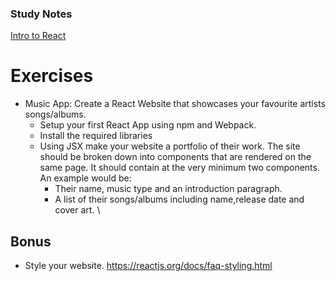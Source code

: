 ### Study Notes

[Intro to React](https://github.com/getfutureproof/fp_guides_wiki/wiki/Intro-to-React)

# Exercises

- Music App: Create a React Website that showcases your favourite artists songs/albums.
  - Setup your first React App using npm and Webpack.
  - Install the required libraries
  - Using JSX make your website a portfolio of their work. The site should be broken down into components that are rendered on the same page. It should contain at the very minimum two components. An example would be:
    - Their name, music type and an introduction paragraph.
    - A list of their songs/albums including name,release date and cover art. \

## Bonus

- Style your website.
  https://reactjs.org/docs/faq-styling.html
